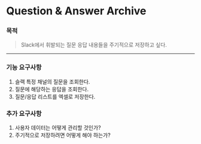 # Question & Answer Archive

### 목적

> Slack에서 휘발되는 질문 응답 내용들을 주기적으로 저장하고 싶다.

---

### 기능 요구사항

1. 슬랙 특정 채널의 질문을 조회한다.
2. 질문에 해당하는 응답을 조회한다.
3. 질문/응답 리스트를 엑셀로 저장한다.

### 추가 요구사항

1. 사용자 데이터는 어떻게 관리할 것인가?
2. 주기적으로 저장하려면 어떻게 해야 하는가?

